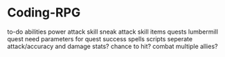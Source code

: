 # Coding-RPG
to-do
abilities
    power attack skill
    sneak attack skill
items
quests
    lumbermill quest
    need parameters for quest success
spells
scripts
    seperate attack/accuracy and damage stats?
    chance to hit?
    combat multiple allies?

